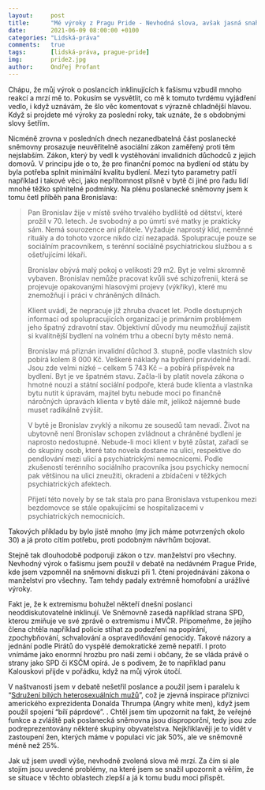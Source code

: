 ```yaml
---
layout:     post
title:      "Mé výroky z Pragu Pride - Nevhodná slova, avšak jasná snaha upozornit na asociální zákon ve sněmovně či nerovnosti v zastoupení žen"
date:       2021-06-09 08:00:00 +0100
categories: "Lidská-práva"
comments:   true
tags:       [lidská-práva, prague-pride]
img:        pride2.jpg
author:     Ondřej Profant
---
```


Chápu, že můj  výrok o poslancích inklinujících k fašismu vzbudil mnoho reakcí a mrzí mě to. Pokusím se vysvětlit, co mě k tomuto tvrdému vyjádření vedlo, i když uznávám, že šlo věc komentovat s výrazně chladnější hlavou. Když si projdete mé výroky za poslední roky, tak uznáte, že s obdobnými slovy šetřím. 

<!--more-->

Nicméně zrovna v posledních dnech nezanedbatelná část poslanecké sněmovny prosazuje neuvěřitelně asociální zákon zaměřený proti těm nejslabším. Zákon, který by vedl k vystěhování invalidních důchodců z jejich domovů. V principu jde o to, že pro finanční pomoc na bydlení od státu by byla potřeba splnit minimální kvalitu bydlení. Mezi tyto parametry patří například i takové věci, jako nepřítomnost plísně v bytě či jiné pro řadu lidí mnohé těžko splnitelné podmínky.  Na plénu poslanecké sněmovny jsem k tomu četl příběh pana Bronislava:

> Pan Bronislav žije v místě svého trvalého bydliště od dětství, které prožil v 70. letech. Je svobodný a po úmrtí své matky je prakticky sám. Nemá sourozence ani přátele. Vyžaduje naprostý klid, neměnné rituály a do tohoto vzorce nikdo cizí nezapadá. Spolupracuje pouze se sociálním pracovníkem, s terénní sociálně psychiatrickou službou a s ošetřujícími lékaři.  
>
> Bronislav obývá malý pokoj o velikosti 29 m2. Byt je velmi skromně vybaven. Bronislav nemůže pracovat kvůli své schizofrenii, která se projevuje opakovanými hlasovými projevy (výkřiky), které mu znemožňují i práci v chráněných dílnách. 
>
> Klient uvádí, že nepracuje již zhruba dvacet let. Podle dostupných informací od spolupracujících organizací je primárním problémem jeho špatný zdravotní stav. Objektivní důvody mu neumožňují zajistit si kvalitnější bydlení na volném trhu a obecní byty město nemá.
>
> Bronislav má přiznán invalidní důchod 3. stupně, podle vlastních slov pobírá kolem 8 000 Kč. Veškeré náklady na bydlení pravidelně hradí. Jsou zde velmi nízké – celkem 5 743 Kč – a pobírá příspěvek na bydlení.
Byt je ve špatném stavu. Začla-li by platit novela zákona o hmotné nouzi a státní sociální podpoře, která bude klienta a vlastníka bytu nutit k úpravám, majitel bytu nebude moci po finančně náročných úpravách klienta v bytě dále mít, jelikož nájemné bude muset radikálně zvýšit.
>
> V bytě je Bronislav zvyklý a nikomu ze sousedů tam nevadí. Život na ubytovně není Bronislav schopen zvládnout a chráněné bydlení je naprosto nedostupné. Nebude-li moci klient v bytě zůstat, zařadí se do skupiny osob, které tato novela dostane na ulici, respektive do pendlování mezi ulicí a psychiatrickými nemocnicemi. Podle zkušeností  terénního sociálního pracovníka jsou psychicky nemocní pak většinou na ulici zneužiti, okradeni a zbídačeni v těžkých psychiatrických afektech.
>
> Přijetí této novely by se tak stala pro pana Bronislava vstupenkou mezi bezdomovce se stále opakujícími se hospitalizacemi v psychiatrických nemocnicích.

Takových příkladu by bylo jistě mnoho (my jich máme potvrzených okolo 30) a já proto cítím potřebu, proti podobným návrhům bojovat. 

Stejně tak dlouhodobě podporuji zákon o tzv. manželství pro všechny. Nevhodný výrok o fašismu jsem použil v debatě na nedávném Prague Pride, kde jsem vzpomněl na sněmovní diskuzi při 1. čtení projednávání zákona o manželství pro všechny. Tam tehdy padaly extrémně homofobní a urážlivé výroky. 

Fakt je, že k extremismu bohužel někteří dnešní poslanci neoddiskutovatelné inklinují. Ve Sněmovně zasedá například strana SPD, kterou zmiňuje ve své zprávě o extremismu i MVČR. Připomeňme, že jejího člena chtěla například policie stíhat za podezření na popírání, zpochybňování, schvalování a ospravedlňování genocidy. Takové názory a jednání podle Pirátů do vyspělé demokratické země nepatří. I proto vnímáme jako enormní hrozbu pro naši zemi i občany, že se vláda právě o strany jako SPD či KSČM opírá. Je s podivem, že to například panu Kalouskovi přijde v pořádku, když na můj výrok útočí.

V naštvanosti jsem v debatě nešetřil poslance a použil jsem i paralelu k “[Sdružení bílých heterosexuálních mužů](https://www.normalman.cz/)”, což je zjevná inspirace příznivci amerického exprezidenta Donalda Thrumpa (Angry white men), když jsem použil spojení “bílí páprdové”. 
. 
Chtěl jsem tím upozornit na fakt, že veřejné funkce a zvláště pak poslanecká sněmovna jsou disproporční, tedy jsou zde podreprezentovány některé skupiny obyvatelstva. Nejkřiklavěji je to vidět v zastoupení žen, kterých máme v populaci víc jak 50%, ale ve sněmovně méně než 25%.

Jak už jsem uvedl výše, nevhodně zvolená slova mě mrzí. Za čím si ale stojím jsou uvedené problémy, na které jsem se snažil upozornit a věřím, že se situace v těchto oblastech zlepší a já k tomu budu moci přispět. 


